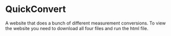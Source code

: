 # QuickConvert
A website that does a bunch of different measurement conversions.
To view the website you need to download all four files and run the html file.
